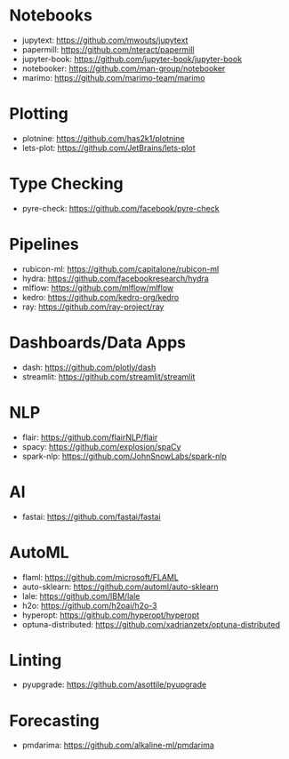 # Notebooks

- jupytext: https://github.com/mwouts/jupytext
- papermill: https://github.com/nteract/papermill
- jupyter-book: https://github.com/jupyter-book/jupyter-book
- notebooker: https://github.com/man-group/notebooker
- marimo: https://github.com/marimo-team/marimo

# Plotting

- plotnine: https://github.com/has2k1/plotnine
- lets-plot: https://github.com/JetBrains/lets-plot

# Type Checking

- pyre-check: https://github.com/facebook/pyre-check

# Pipelines

- rubicon-ml: https://github.com/capitalone/rubicon-ml
- hydra: https://github.com/facebookresearch/hydra
- mlflow: https://github.com/mlflow/mlflow
- kedro: https://github.com/kedro-org/kedro
- ray: https://github.com/ray-project/ray

# Dashboards/Data Apps

- dash: https://github.com/plotly/dash
- streamlit: https://github.com/streamlit/streamlit

# NLP

- flair: https://github.com/flairNLP/flair
- spacy: https://github.com/explosion/spaCy
- spark-nlp: https://github.com/JohnSnowLabs/spark-nlp

# AI

- fastai: https://github.com/fastai/fastai

# AutoML

- flaml: https://github.com/microsoft/FLAML
- auto-sklearn: https://github.com/automl/auto-sklearn
- lale: https://github.com/IBM/lale
- h2o: https://github.com/h2oai/h2o-3
- hyperopt: https://github.com/hyperopt/hyperopt
- optuna-distributed: https://github.com/xadrianzetx/optuna-distributed
# Linting

- pyupgrade: https://github.com/asottile/pyupgrade

# Forecasting

- pmdarima: https://github.com/alkaline-ml/pmdarima
